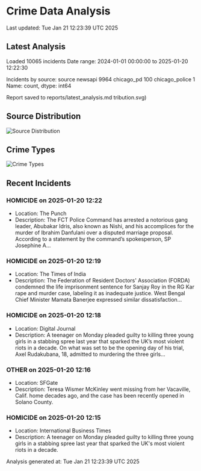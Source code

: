 # Crime Data Analysis
Last updated: Tue Jan 21 12:23:39 UTC 2025

## Latest Analysis

Loaded 10065 incidents
Date range: 2024-01-01 00:00:00 to 2025-01-20 12:22:30

Incidents by source:
source
newsapi           9964
chicago_pd         100
chicago_police       1
Name: count, dtype: int64

Report saved to reports/latest_analysis.md
tribution.svg)

## Source Distribution
![Source Distribution](images/source_distribution.svg)

## Crime Types
![Crime Types](images/crime_types.svg)

## Recent Incidents

### HOMICIDE on 2025-01-20 12:22
- Location: The Punch
- Description: The FCT Police Command has arrested a notorious gang leader, Abubakar Idris, also known as Nishi, and his accomplices for the murder of Ibrahim Danfulani over a disputed marriage proposal. According to a statement by the command’s spokesperson, SP Josephine A…


### HOMICIDE on 2025-01-20 12:19
- Location: The Times of India
- Description: The Federation of Resident Doctors' Association (FORDA) condemned the life imprisonment sentence for Sanjay Roy in the RG Kar rape and murder case, labeling it as inadequate justice. West Bengal Chief Minister Mamata Banerjee expressed similar dissatisfaction…


### HOMICIDE on 2025-01-20 12:18
- Location: Digital Journal
- Description: A teenager on Monday pleaded guilty to killing three young girls in a stabbing spree last year that sparked the UK’s most violent riots in a decade. On what was set to be the opening day of his trial, Axel Rudakubana, 18, admitted to murdering the three girls…


### OTHER on 2025-01-20 12:16
- Location: SFGate
- Description: Teresa Wismer McKinley went missing from her Vacaville, Calif. home decades ago, and the case has been recently opened in Solano County.


### HOMICIDE on 2025-01-20 12:15
- Location: International Business Times
- Description: A teenager on Monday pleaded guilty to killing three young girls in a stabbing spree last year that sparked the UK's most violent riots in a decade.

Analysis generated at: Tue Jan 21 12:23:39 UTC 2025

